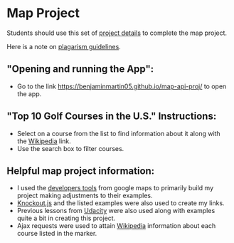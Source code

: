 Map Project
===============================

Students should use this set of [project details](https://classroom.udacity.com/nanodegrees/nd001/parts/00113454014/modules/271165859175462/lessons/2711658591239847/concepts/26906985370923#) to complete the map project.

Here is a note on  [plagarism guidelines](https://classroom.udacity.com/nanodegrees/nd001/parts/00113454014/modules/271165859175462/lessons/2711658591239847/concepts/425224f8-c05e-4a68-8daf-7db8bcfc0766#).

## "Opening and running the App":
* Go to the link https://benjaminmartin05.github.io/map-api-proj/ to open the app.

## "Top 10 Golf Courses in the U.S." Instructions:
* Select on a course from the list to find information about it along with the [Wikipedia](https://wikipedia.org/) link.
* Use the search box to filter courses.

## Helpful map project information:
* I used the [developers tools](https://developers.google.com/maps/) from google maps to primarily build my project making adjustments to their examples.
* [Knockout.js](http://knockoutjs.com/) and the listed examples were also used to create my links.
* Previous lessons from [Udacity](http://udacity.com/) were also used along with examples quite a bit in creating this project.
* Ajax requests were used to attain [Wikipedia](https://wikipedia.org/) information about each course listed in the marker.